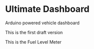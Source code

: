 # Ultimate Dashboard
Arduino powered vehicle dashboard

This is the first draft version

This is the Fuel Level Meter


